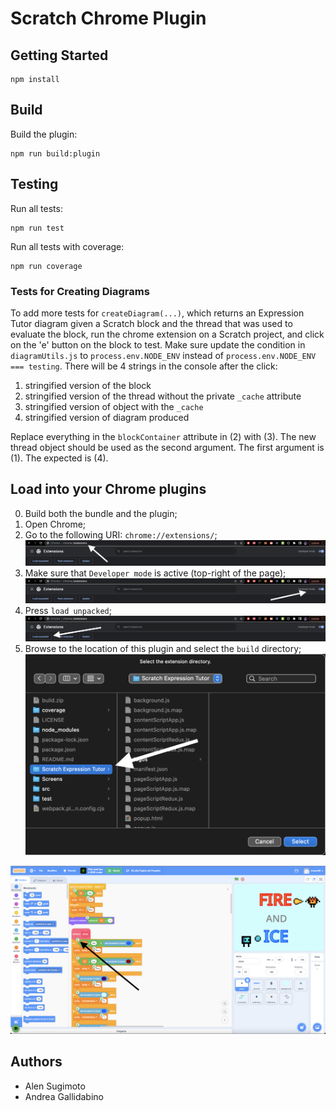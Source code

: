 # Scratch Chrome Plugin

## Getting Started

```
npm install
```

## Build

Build the plugin:

```
npm run build:plugin
```

## Testing

Run all tests:

```
npm run test
```

Run all tests with coverage:

```
npm run coverage
```

### Tests for Creating Diagrams

To add more tests for `createDiagram(...)`, which returns an Expression Tutor diagram
given a Scratch block and the thread that was used to evaluate the block,
run the chrome extension on a Scratch project, and click on the 'e' button on the block to test.
Make sure update the condition in `diagramUtils.js` to `process.env.NODE_ENV` instead of `process.env.NODE_ENV === testing`.
There will be 4 strings in the console after the click:

1. stringified version of the block
2. stringified version of the thread without the private `_cache` attribute
3. stringified version of object with the `_cache`
4. stringified version of diagram produced

Replace everything in the `blockContainer` attribute in (2) with (3).
The new thread object should be used as the second argument.
The first argument is (1).
The expected is (4).

## Load into your Chrome plugins

  0. Build both the bundle and the plugin;
  1. Open Chrome;
  2. Go to the following URI: `chrome://extensions/`;
  ![alt text](img/1.png)
  3. Make sure that `Developer mode` is active (top-right of the page);
  ![alt text](img/2.png)
  4. Press `load unpacked`;
  ![alt text](img/3.png)
  5. Browse to the location of this plugin and select the `build` directory;
  ![alt text](img/4.png)
  
  ![alt text](img/5.png)

## Authors

* Alen Sugimoto
* Andrea Gallidabino

